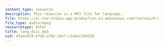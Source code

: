 ```yaml
---
content_type: resource
description: This resource is a MP3 file for language.
file: https://ol-ocw-studio-app-production.s3.amazonaws.com/courses/9-00sc-introduction-to-psychology-fall-2011/d5adcb19ef26a39e2de7c3a6ec704258_lang_disc.mp3
file_type: audio/mpeg
resourcetype: Other
title: lang_disc.mp3
uid: d5adcb19-ef26-a39e-2de7-c3a6ec704258
---
```

